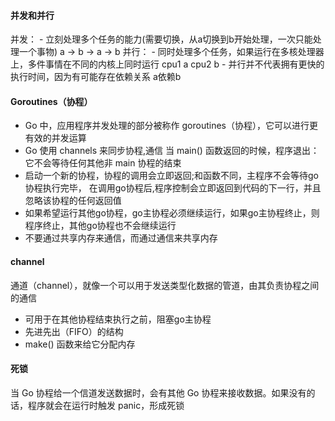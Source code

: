 #### 并发和并行

并发： 
    - 立刻处理多个任务的能力(需要切换，从a切换到b开始处理，一次只能处理一个事物)
      a -> b -> a -> b
并行： 
    - 同时处理多个任务，如果运行在多核处理器上，多件事情在不同的内核上同时运行
      cpu1 a
      cpu2 b
    - 并行并不代表拥有更快的执行时间，因为有可能存在依赖关系 a依赖b
    
#### Goroutines（协程）
- Go 中，应用程序并发处理的部分被称作 goroutines（协程），它可以进行更有效的并发运算
- Go 使用 channels 来同步协程,通信
当 main() 函数返回的时候，程序退出：它不会等待任何其他非 main 协程的结束
- 启动一个新的协程，协程的调用会立即返回;和函数不同，主程序不会等待go协程执行完毕，
  在调用go协程后,程序控制会立即返回到代码的下一行，并且忽略该协程的任何返回值
- 如果希望运行其他go协程，go主协程必须继续运行，如果go主协程终止，则程序终止，其他go协程也不会继续运行
- 不要通过共享内存来通信，而通过通信来共享内存

#### channel
通道（channel），就像一个可以用于发送类型化数据的管道，由其负责协程之间的通信
- 可用于在其他协程结束执行之前，阻塞go主协程
- 先进先出（FIFO）的结构
- make() 函数来给它分配内存

#### 死锁
当 Go 协程给一个信道发送数据时，会有其他 Go 协程来接收数据。如果没有的话，程序就会在运行时触发 panic，形成死锁







